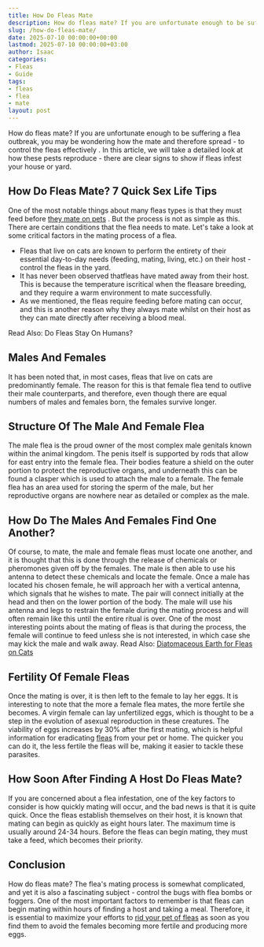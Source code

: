 ```yaml
---
title: How Do Fleas Mate
description: How do fleas mate? If you are unfortunate enough to be suffering a flea outbreak, you may be wondering how the mate and therefore spread - to control the...
slug: /how-do-fleas-mate/
date: 2025-07-10 00:00:00+00:00
lastmod: 2025-07-10 00:00:00+03:00
author: Isaac
categories:
- Fleas
- Guide
tags:
- fleas
- flea
- mate
layout: post
---
```

How do fleas mate? If you are unfortunate enough to be suffering a flea outbreak, you may be wondering how the mate and therefore spread - to
control the fleas effectively
.
In this article, we will take a detailed look at how these pests reproduce - there are clear signs to show if fleas infest your house or yard.

## How Do Fleas Mate? 7 Quick Sex Life Tips
One of the most notable things about many
fleas
types is that they must feed before
[they mate on pets](https://hgic.clemson.edu/factsheet/flea-control/)
.
But the process is not as simple as this. There are certain conditions that the flea needs to mate. Let's take a look at some critical factors in the mating process of a flea.
- Fleas that live on cats are known to perform the entirety of their essential day-to-day needs (feeding, mating, living, etc.) on their host -control the fleas in the yard.
- It has never been observed thatfleas have mated away from their host. This is because the temperature iscritical when the fleasare breeding, and they require a warm environment to mate successfully.
- As we mentioned, the fleas require feeding before mating can occur, and this is another reason why they always mate whilst on their host as they can mate directly after receiving a blood meal.

Read Also:
Do Fleas Stay On Humans?
## Males And Females
It has been noted that, in most cases,
fleas that live
on cats are predominantly female. The reason for this is that female flea tend to outlive their male counterparts, and therefore, even though there are equal numbers of males and females born, the females survive longer.
## Structure Of The Male And Female Flea
The male flea is the proud owner of the most complex male genitals known within the animal kingdom. The penis itself is supported by rods that allow for east entry into the female flea.
Their bodies feature a shield on the outer portion to protect the reproductive organs, and underneath this can be found a clasper which is used to attach the male to a female.
The female flea has an area used for storing the sperm of the male, but her reproductive organs are nowhere near as detailed or complex as the male.
## How Do The Males And Females Find One Another?
Of course, to mate, the male and female fleas must locate one another, and it is thought that this is done through the release of chemicals or pheromones given off by the females.
The male is then able to use his antenna to detect these chemicals and locate the female. Once a male has located his chosen female, he will approach her with a vertical antenna, which signals that he wishes to mate.
The pair will connect initially at the head and then on the lower portion of the body. The male will use his antenna and legs to restrain the female during the mating process and will often remain like this until the entire ritual is over.
One of the most interesting points about the mating of fleas is that during the process, the female will continue to feed unless she is not interested, in which case she may kick the male and walk away.
Read Also:
[Diatomaceous Earth for Fleas on Cats](https://pestpolicy.com/diatomaceous-earth-for-fleas-on-cats/)
## Fertility Of Female Fleas
Once the mating is over, it is then left to the female to lay her eggs. It is interesting to note that the more a female flea mates, the more fertile she becomes.
A virgin female can lay unfertilized eggs, which is thought to be a step in the evolution of asexual reproduction in these creatures.
The viability of eggs increases by 30% after the first mating, which is helpful information for eradicating
[fleas](https://pestpolicy.com/where-do-fleas-come-from/)
from your pet or home. The quicker you can do it, the less fertile the fleas will be, making it easier to tackle these parasites.
## How Soon After Finding A Host Do Fleas Mate?
If you are concerned about a flea infestation, one of the key factors to consider is how quickly mating will occur, and the bad news is that it is quite quick.
Once the fleas establish themselves on their host, it is known that mating can begin as quickly as eight hours later. The maximum time is usually around 24-34 hours. Before the fleas can begin mating, they must take a feed, which becomes their priority.
## Conclusion
How do fleas mate? The flea's mating process is somewhat complicated, and yet it is also a fascinating subject - control the bugs with
flea bombs
or foggers.
One of the most important factors to remember is that fleas can begin mating within hours of finding a host and taking a meal.
Therefore, it is essential to maximize your efforts to
[rid your pet of fleas](https://pestpolicy.com/how-to-get-rid-of-fleas-on-clothes-and-bedding/)
as soon as you find them to avoid the females becoming more fertile and producing more eggs.
